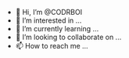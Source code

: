 - 👋 Hi, I’m @CODRBOI
- 👀 I’m interested in ...
- 🌱 I’m currently learning ...
- 💞️ I’m looking to collaborate on ...
- 📫 How to reach me ...

<!---
CODRBOI/CODRBOI is a ✨ special ✨ repository because its `README.md` (this file) appears on your GitHub profile.
You can click the Preview link to take a look at your changes.
--->

